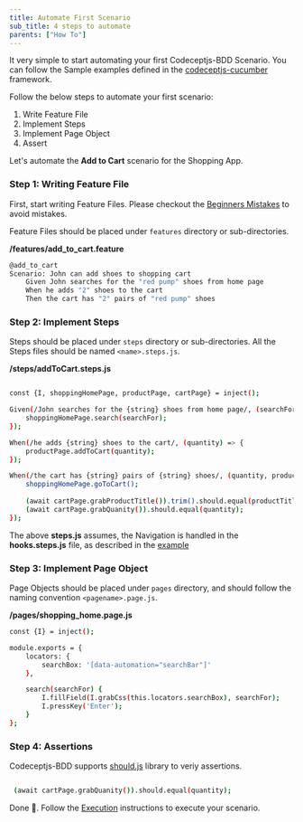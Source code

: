 ```yaml
---
title: Automate First Scenario
sub_title: 4 steps to automate
parents: ["How To"]
---
```


It very simple to start automating your first Codeceptjs-BDD Scenario. You can follow the Sample examples defined in the [codeceptjs-cucumber](https://github.com/gkushang/codeceptjs-bdd/tree/develop/packages/codeceptjs-cucumber/acceptance) framework.

Follow the below steps to automate your first scenario:

1. Write Feature File
2. Implement Steps
3. Implement Page Object
4. Assert

Let's automate the **Add to Cart** scenario for the Shopping App.

### Step 1: Writing Feature File

First, start writing Feature Files. Please checkout the [Beginners Mistakes](/6-best-practices/1-bdd-antipatterns/1-begineers-mistakes/) to avoid mistakes. 

Feature Files should be placed under `features` directory or sub-directories.

**/features/add_to_cart.feature**

```bash
@add_to_cart
Scenario: John can add shoes to shopping cart
    Given John searches for the "red pump" shoes from home page
    When he adds "2" shoes to the cart
    Then the cart has "2" pairs of "red pump" shoes
```

### Step 2: Implement Steps

Steps should be placed under `steps` directory or sub-directories. All the Steps files should be named `<name>.steps.js`.

**/steps/addToCart.steps.js**

```bash

const {I, shoppingHomePage, productPage, cartPage} = inject();

Given(/John searches for the {string} shoes from home page/, (searchFor) => {
    shoppingHomePage.search(searchFor);
});

When(/he adds {string} shoes to the cart/, (quantity) => {
    productPage.addToCart(quantity);
});

When(/the cart has {string} pairs of {string} shoes/, (quantity, productTitle) => {
    shoppingHomePage.goToCart();
    
    (await cartPage.grabProductTitle()).trim().should.equal(productTitle);
    (await cartPage.grabQuanity()).should.equal(quantity);
});
```

The above **steps.js** assumes, the Navigation is handled in the **hooks.steps.js** file, as described in the [example](https://github.com/gkushang/codeceptjs-bdd/blob/develop/packages/codeceptjs-cucumber/acceptance/steps/hooks/hooks.js)



### Step 3: Implement Page Object

Page Objects should be placed under `pages` directory, and should follow the naming convention `<pagename>.page.js`.

**/pages/shopping_home.page.js**

```bash
const {I} = inject();

module.exports = {
    locators: {
        searchBox: '[data-automation="searchBar"]'
    },

    search(searchFor) {
        I.fillField(I.grabCss(this.locators.searchBox), searchFor);
        I.pressKey('Enter');
    }
};
```

### Step 4: Assertions

Codeceptjs-BDD supports [should.js](http://shouldjs.github.io/) library to veriy assertions. 

```bash

 (await cartPage.grabQuanity()).should.equal(quantity);

```

Done 🥳. Follow the [Execution](/4-execution/1-run-locally/) instructions to execute your scenario.

